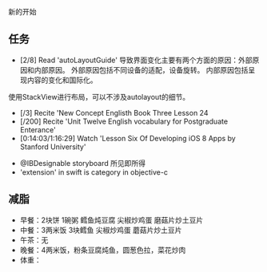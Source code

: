 新的开始

## 任务 ##
* [2/8] Read 'autoLayoutGuide'
导致界面变化主要有两个方面的原因：外部原因和内部原因。
外部原因包括不同设备的适配，设备旋转。
内部原因包括呈现内容的变化和国际化。


使用StackView进行布局，可以不涉及autolayout的细节。



* [/3] Recite 'New Concept Englisth Book Three Lesson 24
* [/200] Recite 'Unit Twelve English vocabulary for Postgraduate Enterance'
* [0:14:03/1:16:29] Watch 'Lesson Six Of Developing iOS 8 Apps by Stanford University'
 + @IBDesignable storyboard 所见即所得
 + 'extension' in swift is category in objective-c

## 减脂 ##
* 早餐：2块饼 1碗粥 鳕鱼炖豆腐 尖椒炒鸡蛋 磨菇片炒土豆片
* 中餐：3两米饭 3块鳕鱼 尖椒炒鸡蛋 蘑菇片炒土豆片
* 午茶：无
* 晚餐：4两米饭，粉条豆腐炖鱼，圆葱色拉，菜花炒肉
* 体重：

